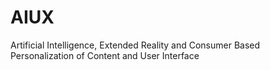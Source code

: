 # AIUX
Artificial Intelligence, Extended Reality and Consumer Based Personalization of Content and User Interface

